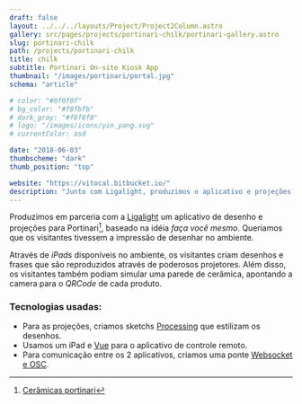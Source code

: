 ```yaml
---
draft: false
layout: ../../../layouts/Project/Project2Column.astro
gallery: src/pages/projects/portinari-chilk/portinari-gallery.astro
slug: portinari-chilk
path: /projects/portinari-chilk
title: chilk
subtitle: Portinari On-site Kiosk App
thumbnail: "/images/portinari/portal.jpg"
schema: "article"

# color: "#0f0f0f"
# bg_color: "#f8fbfb"
# dark_gray: "#f8f8f8"
# logo: "/images/icons/yin_yang.svg"
# currentColor: asd

date: "2018-06-03"
thumbscheme: "dark"
thumb_position: "top"

website: "https://vitocal.bitbucket.io/"
description: "Junto com Ligalight, produzimos o aplicativo e projeções do kiosk da portinari. Baseado na idéia <i>faça vc mesmo</i>, os desenhos criados no aplicativo são projetados no stand.</p><p>Utilizamos Processing e Vue</p>"
---
```


Produzimos em parceria com a [Ligalight](https://www.ligalight.com.br/about/) um aplicativo de desenho e projeções para Portinari[^1], baseado na idéia _faça você mesmo_. Queriamos que os visitantes tivessem a impressão de desenhar no ambiente.

Através de _iPads_ disponíveis no ambiente, os visitantes criam desenhos e frases que são reproduzidos através de poderosos projetores. Além disso, os visitantes também podiam simular uma parede de cerâmica, apontando a camera para o _QRCode_ de cada produto.

### Tecnologias usadas:

- Para as projeções, criamos sketchs [Processing](https://processing.org/) que estilizam os desenhos.
- Usamos um iPad e [Vue](https://vuejs.org/) para o aplicativo de controle remoto.
- Para comunicação entre os 2 aplicativos, criamos uma ponte [Websocket e OSC](https://github.com/vicalejuri/cli-ws2osc).

[^1]: [Cerâmicas portinari](https://www.ceramicaportinari.com.br/)

